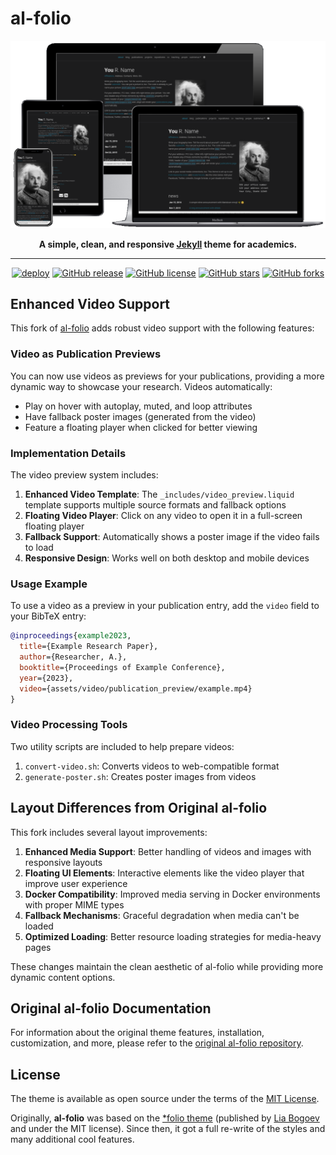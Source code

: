 # al-folio

<div align="center">

[![Preview](readme_preview/al-folio-preview.png)](https://alshedivat.github.io/al-folio/)

**A simple, clean, and responsive [Jekyll](https://jekyllrb.com/) theme for academics.**

---

[![deploy](https://github.com/alshedivat/al-folio/actions/workflows/deploy.yml/badge.svg)](https://github.com/alshedivat/al-folio/actions/workflows/deploy.yml)
[![GitHub release](https://img.shields.io/github/v/release/alshedivat/al-folio)](https://github.com/alshedivat/al-folio/releases/latest)
[![GitHub license](https://img.shields.io/github/license/alshedivat/al-folio?color=blue)](https://github.com/alshedivat/al-folio/blob/master/LICENSE)
[![GitHub stars](https://img.shields.io/github/stars/alshedivat/al-folio)](https://github.com/alshedivat/al-folio)
[![GitHub forks](https://img.shields.io/github/forks/alshedivat/al-folio)](https://github.com/alshedivat/al-folio/fork)

</div>

## Enhanced Video Support

This fork of [al-folio](https://github.com/alshedivat/al-folio) adds robust video support with the following features:

### Video as Publication Previews

You can now use videos as previews for your publications, providing a more dynamic way to showcase your research. Videos automatically:

- Play on hover with autoplay, muted, and loop attributes
- Have fallback poster images (generated from the video)
- Feature a floating player when clicked for better viewing

### Implementation Details

The video preview system includes:

1. **Enhanced Video Template**: The `_includes/video_preview.liquid` template supports multiple source formats and fallback options
2. **Floating Video Player**: Click on any video to open it in a full-screen floating player
3. **Fallback Support**: Automatically shows a poster image if the video fails to load
4. **Responsive Design**: Works well on both desktop and mobile devices

### Usage Example

To use a video as a preview in your publication entry, add the `video` field to your BibTeX entry:

```bibtex
@inproceedings{example2023,
  title={Example Research Paper},
  author={Researcher, A.},
  booktitle={Proceedings of Example Conference},
  year={2023},
  video={assets/video/publication_preview/example.mp4}
}
```

### Video Processing Tools

Two utility scripts are included to help prepare videos:

1. `convert-video.sh`: Converts videos to web-compatible format
2. `generate-poster.sh`: Creates poster images from videos

## Layout Differences from Original al-folio

This fork includes several layout improvements:

1. **Enhanced Media Support**: Better handling of videos and images with responsive layouts
2. **Floating UI Elements**: Interactive elements like the video player that improve user experience
3. **Docker Compatibility**: Improved media serving in Docker environments with proper MIME types
4. **Fallback Mechanisms**: Graceful degradation when media can't be loaded
5. **Optimized Loading**: Better resource loading strategies for media-heavy pages

These changes maintain the clean aesthetic of al-folio while providing more dynamic content options.

## Original al-folio Documentation

For information about the original theme features, installation, customization, and more, please refer to the [original al-folio repository](https://github.com/alshedivat/al-folio).

## License

The theme is available as open source under the terms of the [MIT License](https://github.com/alshedivat/al-folio/blob/master/LICENSE).

Originally, **al-folio** was based on the [\*folio theme](https://github.com/bogoli/-folio) (published by [Lia Bogoev](https://liabogoev.com) and under the MIT license). Since then, it got a full re-write of the styles and many additional cool features.
